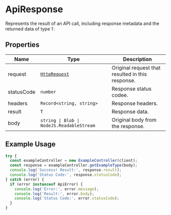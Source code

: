 
# ApiResponse

Represents the result of an API call, including response metadata and the returned data of type `T`.

## Properties

| Name | Type | Description |
|  --- | --- | --- |
| request | [`HttpRequest`](http-request.md) | Original request that resulted in this response. |
| statusCode | `number` | Response status codee. |
| headers | `Record<string, string>` | Response headers. |
| result | `T` | Response data. |
| body | `string \| Blob \| NodeJS.ReadableStream` | Original body from the response. |

## Example Usage

```ts
try {
  const exampleController = new ExampleController(client);
  const response = exampleController.getExampleType(body);
  console.log('Success! Result:', response.result);
  console.log('Status Code:', response.statusCode);
} catch (error) {
  if (error instanceof ApiError) {
    console.log('Error:', error.message);
    console.log('Result:', error.body);
    console.log('Status Code:', error.statusCode);
  }
}
```

